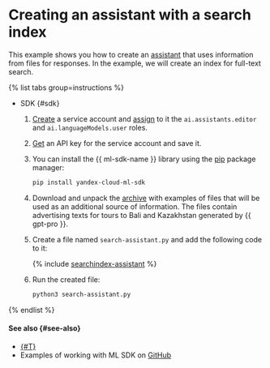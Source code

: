 # Creating an assistant with a search index

This example shows you how to create an [assistant](../../concepts/assistant/index.md) that uses information from files for responses. In the example, we will create an index for full-text search.

{% list tabs group=instructions %}

- SDK {#sdk}

  1. [Create](../../../iam/operations/sa/create.md) a service account and [assign](../../../iam/operations/sa/assign-role-for-sa.md) to it the `ai.assistants.editor` and `ai.languageModels.user` roles.
  1. [Get](../../../iam/operations/api-key/create.md) an API key for the service account and save it.  
  1. You can install the {{ ml-sdk-name }} library using the [pip](https://pip.pypa.io/en/stable/) package manager:

     ```bash
     pip install yandex-cloud-ml-sdk
     ```

  1. Download and unpack the [archive](https://storage.yandexcloud.net/doc-files/tours-example.zip) with examples of files that will be used as an additional source of information. The files contain advertising texts for tours to Bali and Kazakhstan generated by {{ gpt-pro }}.
  1. Create a file named `search-assistant.py` and add the following code to it:

     {% include [searchindex-assistant](../../../_includes/foundation-models/examples/searchindex-assistant.md) %}

  1. Run the created file:

     ```bash
     python3 search-assistant.py
     ```

{% endlist %}

#### See also {#see-also}

* [{#T}](./create.md)
* Examples of working with ML SDK on [GitHub](https://github.com/yandex-cloud/yandex-cloud-ml-sdk/tree/master/examples/sync/assistants) 